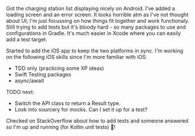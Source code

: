 Got the charging station list displaying nicely on Android. I've added a loading screen and an error screen. It looks horrible atm as I've not thought about UI; I'm just focussing on how things fit together and work functionaly. Still trying to add tests but it's bloody hard - so many packages to use and configurations in Gradle. It's much easier in Xcode where you can easily add a test target.

Started to add the iOS app to keep the two platforms in sync. I'm working on the following iOS skills since I'm more familiar with iOS:
- TDD only (practicing some XP ideas)
- Swift Testing packages
- async/await

TODO next:
- Switch the API class to return a Result type.
- Look into sourcery for mocks. Can I set it up for a test?

Checked on StackOverflow about how to add tests and someone answered so I'm up and running (for Kotlin unit tests) 🥳!